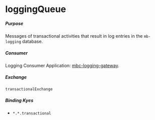 # loggingQueue

##### Purpose
Messages of transactional activities that result in log entries in the `mb-logging` database.

##### Consumer
Logging Consumer Application: [mbc-logging-gateway](https://github.com/DoSomething/Quicksilver-PHP/tree/master/mbc-logging-gateway).

##### Exchange
`transactionalExchange`

##### Binding Kyes
- `*.*.transactional`
